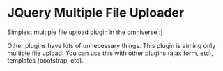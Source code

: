# JQuery Multiple File Uploader

Simplest multiple file upload plugin in the omniverse :)

Other plugins have lots of unnecessary things. This plugin is aiming only multiple file upload. You can use this with other plugins (ajax form, etc), templates (bootstrap, etc).
